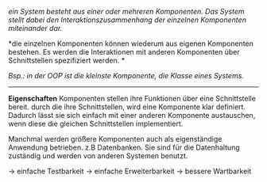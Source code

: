 *ein System besteht aus einer oder mehreren Komponenten. Das System stellt dabei den Interaktionszusammenhang der einzelnen Komponenten miteinander dar.*

*die einzelnen Komponenten können wiederum aus eigenen Komponenten bestehen. Es werden die Interaktionen mit anderen Komponenten über Schnittstellen spezifiziert werden. *

*Bsp.: in der OOP ist die kleinste Komponente, die Klasse eines Systems.*

***
**Eigenschaften**
Komponenten stellen ihre Funktionen über eine Schnittstelle bereit. durch die ihre Schnittstellen, wird eine Komponente klar definiert. Dadurch lässt sie sich einfach mit einer anderen Komponente austauschen, wenn diese die gleichen Schnittstellen implementiert.

Manchmal werden größere Komponenten auch als eigenständige Anwendung betrieben. z.B Datenbanken. Sie sind für die Datenhaltung zuständig und werden von anderen Systemen benutzt. 

-> einfache Testbarkeit
-> einfache Erweiterbarkeit
-> bessere Wartbarkeit

